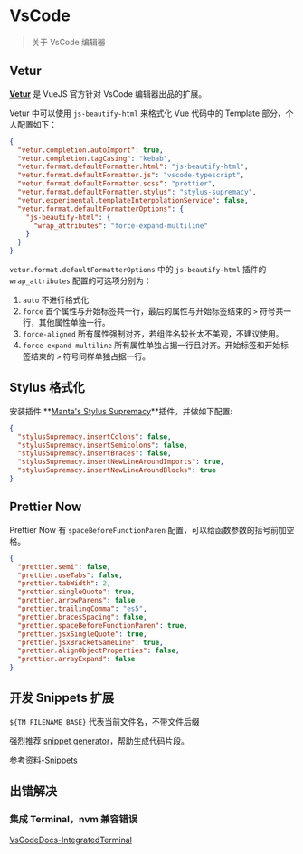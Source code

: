 # VsCode

> 关于 VsCode 编辑器

## Vetur

**[Vetur](https://github.com/vuejs/vetur)** 是 VueJS 官方针对 VsCode 编辑器出品的扩展。

Vetur 中可以使用 `js-beautify-html` 来格式化 Vue 代码中的 Template 部分，个人配置如下：

```json
{
  "vetur.completion.autoImport": true,
  "vetur.completion.tagCasing": "kebab",
  "vetur.format.defaultFormatter.html": "js-beautify-html",
  "vetur.format.defaultFormatter.js": "vscode-typescript",
  "vetur.format.defaultFormatter.scss": "prettier",
  "vetur.format.defaultFormatter.stylus": "stylus-supremacy",
  "vetur.experimental.templateInterpolationService": false,
  "vetur.format.defaultFormatterOptions": {
    "js-beautify-html": {
      "wrap_attributes": "force-expand-multiline"
    }
  }
}
```

`vetur.format.defaultFormatterOptions` 中的 `js-beautify-html` 插件的 `wrap_attributes` 配置的可选项分别为：

1. `auto` 不进行格式化
2. `force` 首个属性与开始标签共一行，最后的属性与开始标签结束的 `>` 符号共一行，其他属性单独一行。
3. `force-aligned` 所有属性强制对齐，若组件名较长太不美观，不建议使用。
4. `force-expand-multiline` 所有属性单独占据一行且对齐。开始标签和开始标签结束的 `>` 符号同样单独占据一行。

## Stylus 格式化

安装插件 **[Manta's Stylus Supremacy](https://github.com/ThisIsManta/vscode-stylus-supremacy)**插件，并做如下配置:

```json
{
  "stylusSupremacy.insertColons": false,
  "stylusSupremacy.insertSemicolons": false,
  "stylusSupremacy.insertBraces": false,
  "stylusSupremacy.insertNewLineAroundImports": true,
  "stylusSupremacy.insertNewLineAroundBlocks": true
}
```

## Prettier Now

Prettier Now 有 `spaceBeforeFunctionParen` 配置，可以给函数参数的括号前加空格。

```json
{
  "prettier.semi": false,
  "prettier.useTabs": false,
  "prettier.tabWidth": 2,
  "prettier.singleQuote": true,
  "prettier.arrowParens": false,
  "prettier.trailingComma": "es5",
  "prettier.bracesSpacing": false,
  "prettier.spaceBeforeFunctionParen": true,
  "prettier.jsxSingleQuote": true,
  "prettier.jsxBracketSameLine": true,
  "prettier.alignObjectProperties": false,
  "prettier.arrayExpand": false
}
```

## 开发 Snippets 扩展

`${TM_FILENAME_BASE}` 代表当前文件名，不带文件后缀

强烈推荐 [snippet generator](https://snippet-generator.app/)，帮助生成代码片段。

[参考资料-Snippets](https://code.visualstudio.com/docs/editor/userdefinedsnippets)

## 出错解决

### 集成 Terminal，nvm 兼容错误

[VsCodeDocs-IntegratedTerminal](https://github.com/Microsoft/vscode-docs/blob/master/docs/editor/integrated-terminal.md#why-is-nvm-complaining-about-a-prefix-option-when-the-integrated-terminal-is-launched)
